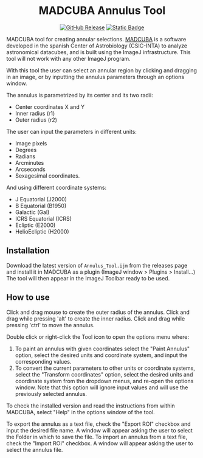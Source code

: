 <div align="center">

# MADCUBA Annulus Tool

[![GitHub Release](https://img.shields.io/github/v/release/dhaasler/madcuba-annulus-tool)](https://github.com/dhaasler/madcuba-annulus-tool/releases/tag/v4.9.0)
[![Static Badge](https://img.shields.io/badge/changelog-brightgreen)](CHANGELOG.md)

</div>

MADCUBA tool for creating annular selections. [MADCUBA](https://cab.inta-csic.es/madcuba/) is a software developed in the spanish Center of Astrobiology (CSIC-INTA) to analyze astronomical datacubes, and is built using the ImageJ infrastructure. This tool will not work with any other ImageJ program.

With this tool the user can select an annular region by clicking and dragging in an image, or by inputting the annulus parameters through an options window.

The annulus is parametrized by its center and its two radii:

- Center coordinates X and Y
- Inner radius (r1)
- Outer radius (r2)

The user can input the parameters in different units:

- Image pixels
- Degrees
- Radians
- Arcminutes
- Arcseconds
- Sexagesimal coordinates.

And using different coordinate systems:

- J Equatorial (J2000)
- B Equatorial (B1950)
- Galactic (Gal)
- ICRS Equatorial (ICRS)
- Ecliptic (E2000)
- HelioEcliptic (H2000)

## Installation

Download the latest version of `Annulus_Tool.ijm` from the releases page and install it in MADCUBA as a plugin (ImageJ window > Plugins > Install...)
The tool will then appear in the ImageJ Toolbar ready to be used.

## How to use

Click and drag mouse to create the outer radius of the annulus.
Click and drag while pressing 'alt' to create the inner radius.
Click and drag while pressing 'ctrl' to move the annulus.

Double click or right-click the Tool icon to open the options menu where:

1. To paint an annulus with given coordinates select the "Paint Annulus" option, select the desired units and coordinate system, and input the corresponding values.
2. To convert the current parameters to other units or coordinate systems, select the \"Transform coordinates" option, select the desired units and coordinate system from the dropdown menus, and re-open the options window.
   Note that this option will ignore input values and will use the previously selected annulus.

To check the installed version and read the instructions from within MADCUBA, select "Help" in the options window of the tool.

To export the annulus as a text file, check the "Export ROI" checkbox and input the desired file name. A window will appear asking the user to select the Folder in which to save the file.
To import an annulus from a text file, check the "Import ROI" checkbox. A window will appear asking the user to select the annulus file.
